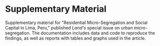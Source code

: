 # Supplementary Material
Supplementary material for "Residential Micro-Segregation and Social Capital in Lima, Peru," published *Land's* special issue on urban micro-segregation. The documentation includes data and code to reproduce the findings, as well as reports with tables and graphs used in the article.

